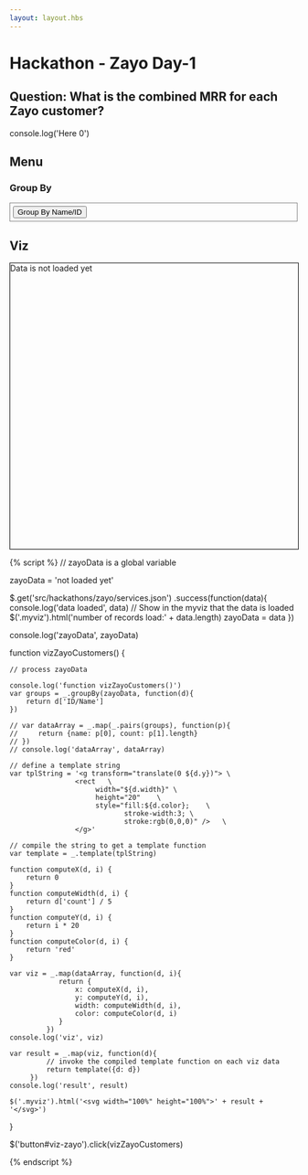 ```yaml
---
layout: layout.hbs
---
```


# Hackathon - Zayo Day-1

## Question: What is the combined MRR for each Zayo customer?
console.log('Here 0')
## Menu

### Group By

<div style="border:1px grey solid; padding:5px;">
<button id="viz-zayo">Group By Name/ID</button>
</div>


## Viz

<div class="myviz" style="width:100%; height:500px; border: 1px black solid;">
Data is not loaded yet
</div>


{% script %}
// zayoData is a global variable

zayoData = 'not loaded yet'

$.get('src/hackathons/zayo/services.json')
 .success(function(data){
     console.log('data loaded', data)
     // Show in the myviz that the data is loaded
     $('.myviz').html('number of records load:' + data.length)
     zayoData = data
})

console.log('zayoData', zayoData)


function vizZayoCustomers() {

    // process zayoData

    console.log('function vizZayoCustomers()')
    var groups = _.groupBy(zayoData, function(d){
        return d['ID/Name']
    })

    // var dataArray = _.map(_.pairs(groups), function(p){
    //     return {name: p[0], count: p[1].length}
    // })
    // console.log('dataArray', dataArray)

    // define a template string
    var tplString = '<g transform="translate(0 ${d.y})"> \
                    <rect   \
                         width="${d.width}" \
                         height="20"    \
                         style="fill:${d.color};    \
                                stroke-width:3; \
                                stroke:rgb(0,0,0)" />   \
                    </g>'

    // compile the string to get a template function
    var template = _.template(tplString)

    function computeX(d, i) {
        return 0
    }
    function computeWidth(d, i) {
        return d['count'] / 5
    }
    function computeY(d, i) {
        return i * 20
    }
    function computeColor(d, i) {
        return 'red'
    }

    var viz = _.map(dataArray, function(d, i){
                return {
                    x: computeX(d, i),
                    y: computeY(d, i),
                    width: computeWidth(d, i),
                    color: computeColor(d, i)
                }
             })
    console.log('viz', viz)

    var result = _.map(viz, function(d){
             // invoke the compiled template function on each viz data
             return template({d: d})
         })
    console.log('result', result)

    $('.myviz').html('<svg width="100%" height="100%">' + result + '</svg>')
}

$('button#viz-zayo').click(vizZayoCustomers)

{% endscript %}


